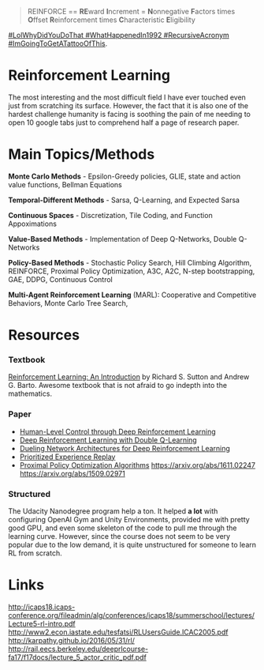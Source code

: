 > REINFORCE == **RE**ward **I**ncrement = **N**onnegative **F**actors times **O**ffset **R**einforcement times **C**haracteristic **E**ligibility

[#LolWhyDidYouDoThat #WhatHappenedIn1992 #RecursiveAcronym #ImGoingToGetATattooOfThis](http://www-anw.cs.umass.edu/~barto/courses/cs687/williams92simple.pdf).

# Reinforcement Learning

The most interesting and the most difficult field I have ever touched even just from scratching its surface. However, the fact that it is also one of the hardest challenge humanity is facing is soothing the pain of me needing to open 10 google tabs just to comprehend half a page of research paper.  

# Main Topics/Methods

**Monte Carlo Methods** - Epsilon-Greedy policies, GLIE, state and action value functions, Bellman Equations

**Temporal-Different Methods** - Sarsa, Q-Learning, and Expected Sarsa

**Continuous Spaces** - Discretization, Tile Coding, and Function Appoximations

**Value-Based Methods** - Implementation of Deep Q-Networks, Double Q-Networks

**Policy-Based Methods** - Stochastic Policy Search, Hill Climbing Algorithm, REINFORCE, Proximal Policy Optimization, A3C, A2C, N-step bootstrapping, GAE, DDPG, Continuous Control

**Multi-Agent Reinforcement Learning** (MARL): Cooperative and Competitive Behaviors, Monte Carlo Tree Search, 

# Resources

### Textbook

[Reinforcement Learning: An Introduction](http://incompleteideas.net/book/the-book-2nd.html) by Richard S. Sutton and Andrew G. Barto. Awesome textbook that is not afraid to go indepth into the mathematics. 

### Paper

- [Human-Level Control through Deep Reinforcement Learning](https://storage.googleapis.com/deepmind-media/dqn/DQNNaturePaper.pdf)
- [Deep Reinforcement Learning with Double Q-Learning](https://arxiv.org/abs/1509.06461)
- [Dueling Network Architectures for Deep Reinforcement Learning](https://arxiv.org/abs/1511.06581)
- [Prioritized Experience Replay](https://arxiv.org/abs/1511.05952)
- [Proximal Policy Optimization Algorithms](https://arxiv.org/abs/1707.06347)
https://arxiv.org/abs/1611.02247
https://arxiv.org/abs/1509.02971

### Structured

The Udacity Nanodegree program help a ton. It helped **a lot** with configuring OpenAI Gym and Unity Environments, provided me with pretty good GPU, and even some skeleton of the code to pull me through the learning curve. However, since the course does not seem to be very popular due to the low demand, it is quite unstructured for someone to learn RL from scratch.


# Links
http://icaps18.icaps-conference.org/fileadmin/alg/conferences/icaps18/summerschool/lectures/Lecture5-rl-intro.pdf
http://www2.econ.iastate.edu/tesfatsi/RLUsersGuide.ICAC2005.pdf
http://karpathy.github.io/2016/05/31/rl/
http://rail.eecs.berkeley.edu/deeprlcourse-fa17/f17docs/lecture_5_actor_critic_pdf.pdf
